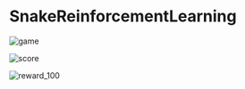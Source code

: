 # SnakeReinforcementLearning

![game](https://github.com/cata1212112/SnakeReinforcementLearning/assets/48752183/3e9acfaa-f9ee-49fa-bab5-160a914dafaf)

![score](https://github.com/cata1212112/SnakeReinforcementLearning/assets/48752183/c154c3e0-03e7-471b-b918-908a49d8ecc0)

![reward_100](https://github.com/cata1212112/SnakeReinforcementLearning/assets/48752183/1b1e9781-ba81-4979-a6d2-e955335af388)
